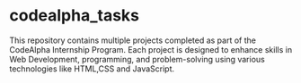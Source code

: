# codealpha_tasks
This repository contains multiple projects completed as part of the CodeAlpha Internship Program. Each project is designed to enhance skills in Web Development, programming, and problem-solving using various technologies like HTML,CSS and JavaScript.
